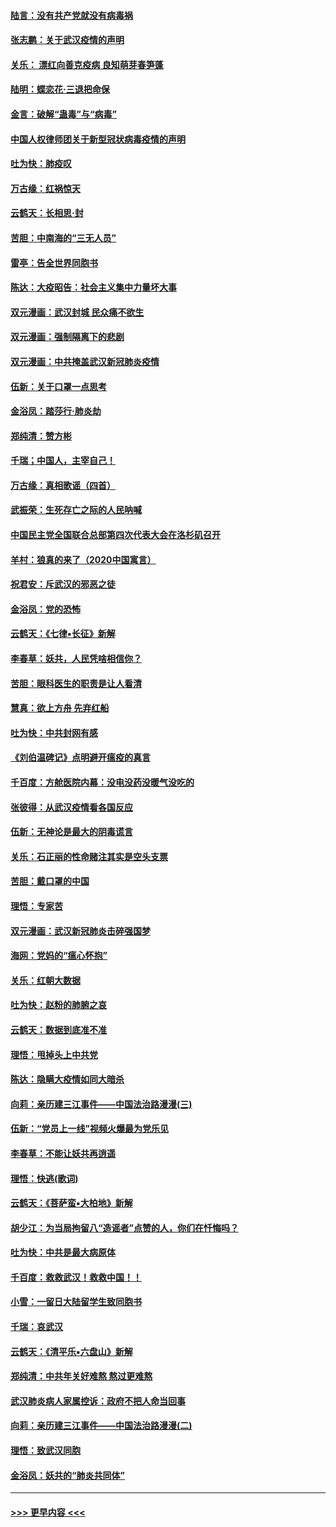 #### [陆言：没有共产党就没有病毒祸](../pages/nsc993/n11868232.md?t=02141931) 
#### [张志鹏：关于武汉疫情的声明](../pages/nsc993/n11867182.md?t=02141931) 
#### [关乐： 漂红向善克疫病 良知萌芽春笋蓬](../pages/nsc993/n11865710.md?t=02141931) 
#### [陆明：蝶恋花‧三退把命保](../pages/nsc993/n11865673.md?t=02141931) 
#### [金言：破解“蛊毒”与“病毒”](../pages/nsc993/n11864103.md?t=02141931) 
#### [中国人权律师团关于新型冠状病毒疫情的声明](../pages/nsc993/n11864249.md?t=02141931) 
#### [吐为快：肺疫叹](../pages/nsc993/n11864027.md?t=02141931) 
#### [万古缘：红祸惊天](../pages/nsc993/n11864079.md?t=02141931) 
#### [云鹤天：长相思‧封](../pages/nsc993/n11864006.md?t=02141931) 
#### [苦胆：中南海的“三无人员”](../pages/nsc993/n11862997.md?t=02141931) 
#### [雷亭：告全世界同胞书](../pages/nsc993/n11862572.md?t=02141931) 
#### [陈达：大疫昭告：社会主义集中力量坏大事](../pages/nsc993/n11859419.md?t=02141931) 
#### [双元漫画：武汉封城 民众痛不欲生](../pages/nsc993/n11859287.md?t=02141931) 
#### [双元漫画：强制隔离下的悲剧](../pages/nsc993/n11859244.md?t=02141931) 
#### [双元漫画：中共掩盖武汉新冠肺炎疫情](../pages/nsc993/n11858249.md?t=02141931) 
#### [伍新：关于口罩一点思考](../pages/nsc993/n11859195.md?t=02141931) 
#### [金浴凤：踏莎行‧肺炎劫](../pages/nsc993/n11858227.md?t=02141931) 
#### [郑纯清：赞方彬](../pages/nsc993/n11856803.md?t=02141931) 
#### [千瑞；中国人，主宰自己！](../pages/nsc993/n11856793.md?t=02141931) 
#### [万古缘：真相歌谣（四首）](../pages/nsc993/n11856263.md?t=02141931) 
#### [武振荣：生死存亡之际的人民呐喊](../pages/nsc993/n11856256.md?t=02141931) 
#### [中国民主党全国联合总部第四次代表大会在洛杉矶召开](../pages/nsc993/n11856344.md?t=02141931) 
#### [羊村：狼真的来了（2020中国寓言）](../pages/nsc993/n11856229.md?t=02141931) 
#### [祝君安：斥武汉的邪恶之徒](../pages/nsc993/n11855861.md?t=02141931) 
#### [金浴凤：党的恐怖](../pages/nsc993/n11855849.md?t=02141931) 
#### [云鹤天：《七律▪长征》新解](../pages/nsc993/n11855479.md?t=02141931) 
#### [李春草：妖共，人民凭啥相信你？](../pages/nsc993/n11855196.md?t=02141931) 
#### [苦胆：眼科医生的职责是让人看清](../pages/nsc993/n11853840.md?t=02141931) 
#### [慧真：欲上方舟 先弃红船](../pages/nsc993/n11853483.md?t=02141931) 
#### [吐为快：中共封网有感](../pages/nsc993/n11852575.md?t=02141931) 
#### [《刘伯温碑记》点明避开瘟疫的真言](../pages/nsc993/n11852128.md?t=02141931) 
#### [千百度：方舱医院内幕：没电没药没暖气没吃的](../pages/nsc993/n11850211.md?t=02141931) 
#### [张彼得：从武汉疫情看各国反应](../pages/nsc993/n11850102.md?t=02141931) 
#### [伍新：无神论是最大的阴毒谎言](../pages/nsc993/n11846129.md?t=02141931) 
#### [关乐：石正丽的性命赌注其实是空头支票](../pages/nsc993/n11846109.md?t=02141931) 
#### [苦胆：戴口罩的中国](../pages/nsc993/n11845576.md?t=02141931) 
#### [理悟：专家苦](../pages/nsc993/n11845564.md?t=02141931) 
#### [双元漫画：武汉新冠肺炎击碎强国梦](../pages/nsc993/n11843320.md?t=02141931) 
#### [海网：党妈的“瘟心怀抱”](../pages/nsc993/n11840740.md?t=02141931) 
#### [关乐：红朝大数据](../pages/nsc993/n11840675.md?t=02141931) 
#### [吐为快：赵粉的肺腑之哀](../pages/nsc993/n11840618.md?t=02141931) 
#### [云鹤天：数据到底准不准](../pages/nsc993/n11840325.md?t=02141931) 
#### [理悟：甩掉头上中共党](../pages/nsc993/n11838826.md?t=02141931) 
#### [陈达：隐瞒大疫情如同大暗杀](../pages/nsc993/n11838771.md?t=02141931) 
#### [向莉：亲历建三江事件——中国法治路漫漫(三)](../pages/nsc993/n11831825.md?t=02141931) 
#### [伍新：“党员上一线”视频火爆最为党乐见](../pages/nsc993/n11838200.md?t=02141931) 
#### [李春草：不能让妖共再逍遥](../pages/nsc993/n11838102.md?t=02141931) 
#### [理悟：快逃(歌词)](../pages/nsc993/n11838083.md?t=02141931) 
#### [云鹤天：《菩萨蛮▪大柏地》新解](../pages/nsc993/n11838059.md?t=02141931) 
#### [胡少江：为当局拘留八“造谣者”点赞的人，你们在忏悔吗？](../pages/nsc993/n11836801.md?t=02141931) 
#### [吐为快：中共是最大病原体](../pages/nsc993/n11836748.md?t=02141931) 
#### [千百度：救救武汉！救救中国！！](../pages/nsc993/n11836145.md?t=02141931) 
#### [小雪：一留日大陆留学生致同胞书](../pages/nsc993/n11834624.md?t=02141931) 
#### [千瑞：哀武汉](../pages/nsc993/n11833647.md?t=02141931) 
#### [云鹤天：《清平乐▪六盘山》新解](../pages/nsc993/n11833611.md?t=02141931) 
#### [郑纯清：中共年关好难熬 熬过更难熬](../pages/nsc993/n11833489.md?t=02141931) 
#### [武汉肺炎病人家属控诉：政府不把人命当回事](../pages/nsc993/n11833205.md?t=02141931) 
#### [向莉：亲历建三江事件——中国法治路漫漫(二)](../pages/nsc993/n11829102.md?t=02141931) 
#### [理悟：致武汉同胞](../pages/nsc993/n11831522.md?t=02141931) 
#### [金浴凤：妖共的“肺炎共同体”](../pages/nsc993/n11829448.md?t=02141931) 

----
#### [ >>> 更早内容 <<< ](../indexes/nsc993-earlier.md)
